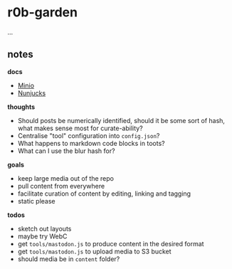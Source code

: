 # r0b-garden

...

## notes

**docs**

- [Minio](https://min.io/docs/minio/linux/developers/javascript/API.html)
- [Nunjucks](https://mozilla.github.io/nunjucks/templating.html)

**thoughts**

- Should posts be numerically identified, should it be some sort of hash, what makes sense most for curate-ability?
- Centralise "tool" configuration into `config.json`?
- What happens to markdown code blocks in toots?
- What can I use the blur hash for?

**goals**

- keep large media out of the repo
- pull content from everywhere
- facilitate curation of content by editing, linking and tagging
- static please

**todos**

- sketch out layouts
- maybe try WebC
- get `tools/mastodon.js` to produce content in the desired format
- get `tools/mastodon.js` to upload media to S3 bucket
- should media be in `content` folder?
